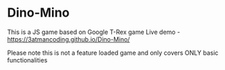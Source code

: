 # Dino-Mino
This is a JS game based on Google T-Rex game
Live demo -  https://3atmancoding.github.io/Dino-Mino/

Please note this is not a feature loaded game and only covers ONLY basic functionalities
